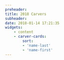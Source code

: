 ```yaml
---
preheader: 
title: 2018 Carvers
subheader: 
date: 2018-01-14 17:21:35
widgets:
    - content
    - carver-cards:
        sort: 
        - 'name-last'
        - 'name-first'
---
```

